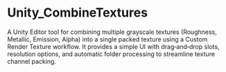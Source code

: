 # Unity_CombineTextures
A Unity Editor tool for combining multiple grayscale textures (Roughness, Metallic, Emission, Alpha) into a single packed texture using a Custom Render Texture workflow. It provides a simple UI with drag‑and‑drop slots, resolution options, and automatic folder processing to streamline texture channel packing.
